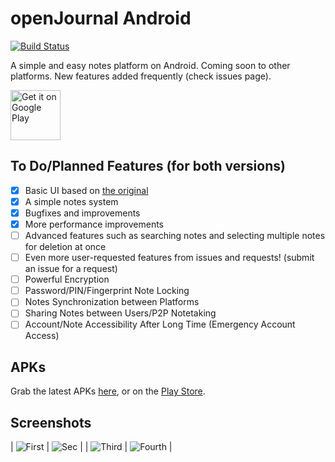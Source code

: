 # openJournal Android
[![Build Status](https://travis-ci.org/openssf/open-journal-android.svg?branch=master)](https://travis-ci.org/openssf/open-journal-android)

A simple and easy notes platform on Android. Coming soon to other platforms. New features added frequently (check issues page).

<a href='https://play.google.com/store/apps/details?id=org.openssf.openjournal'><img alt='Get it on Google Play' src='https://play.google.com/intl/en_us/badges/images/generic/en_badge_web_generic.png' height='80px'/></a>
## To Do/Planned Features (for both versions)
- [x] Basic UI based on [the original](https://github.com/openssf/open-journal)
- [x] A simple notes system
- [x] Bugfixes and improvements
- [x] More performance improvements
- [ ] Advanced features such as searching notes and selecting multiple notes for deletion at once
- [ ] Even more user-requested features from issues and requests! (submit an issue for a request)
- [ ] Powerful Encryption
- [ ] Password/PIN/Fingerprint Note Locking
- [ ] Notes Synchronization between Platforms
- [ ] Sharing Notes between Users/P2P Notetaking
- [ ] Account/Note Accessibility After Long Time (Emergency Account Access)
## APKs
Grab the latest APKs [here](https://github.com/zanedb/open-journal-android/releases), or on the [Play Store](https://play.google.com/store/apps/details?id=org.openssf.openjournal).
## Screenshots

| ![First](https://www.dropbox.com/s/4uqbraft7y9bruv/screenshot-1-edited.png?dl=1) | ![Sec](https://www.dropbox.com/s/11at7hqc21fcbsn/screenshot-2-edited.png?dl=1) |
| ![Third](https://www.dropbox.com/s/vrxq5fnvcbai0kt/screenshot-3-edited.png?dl=1) | ![Fourth](https://www.dropbox.com/s/xu5w37tkrwz93dm/screenshot-4-edited.png?dl=1) |
